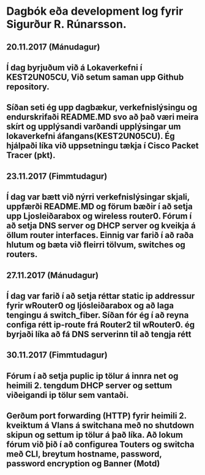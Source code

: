 # Dagbók eða development log fyrir Sigurður R. Rúnarsson.

## 20.11.2017 (Mánudagur)
## Í dag byrjuðum við á Lokaverkefni í KEST2UN05CU, Við setum saman upp Github repository.
## Síðan seti ég upp dagbækur, verkefnislýsingu og endurskrifaði README.MD svo að það væri meira skírt og upplýsandi varðandi upplýsingar um lokaverkefni áfangans(KEST2UN05CU). Ég hjálpaði líka við uppsetningu tækja í Cisco Packet Tracer (pkt).

## 23.11.2017 (Fimmtudagur)
## Í dag var bætt við nýrri verkefnislýsingar skjali, uppfærði README.MD og förum bæðir í að setja upp Ljosleiðarabox og wireless router0. Fórum í að setja DNS server og DHCP server og kveikja á öllum router interfaces. Einnig var farið í að raða hlutum og bæta við fleirri tölvum, switches og routers.

## 27.11.2017 (Mánudagur)
## Í dag var farið í að setja réttar static ip addressur fyrir wRouter0 og ljósleiðarabox og að laga tengingu á switch_fiber. Síðan fór ég í að reyna configa rétt ip-route frá Router2 til wRouter0. ég byrjaði líka að fá DNS serverinn til að tengja rétt

## 30.11.2017 (Fimmtudagur)
## Fórum í að setja puplic ip tölur á innra net og heimili 2. tengdum DHCP server og settum viðeigandi ip tölur sem vantaði.
## Gerðum port forwarding (HTTP) fyrir heimili 2. kveiktum á Vlans á switchana með no shutdown skipun og settum ip tölur á það líka. Að lokum fórum við þið í að configurea Touters og switcha með CLI, breytum hostname, password, password encryption og Banner (Motd)
